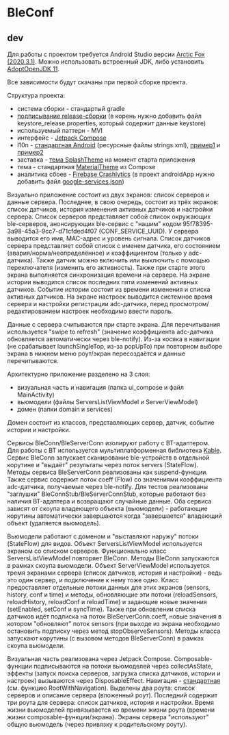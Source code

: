 # BleConf

## dev

Для работы с проектом требуется Android Studio версии [Arctic Fox (2020.3.1)][1]. Можно использовать встроенный JDK, либо установить [AdoptOpenJDK 11][2].

Все зависимости будут скачаны при первой сборке проекта.

Структура проекта:
- система сборки - стандартый gradle
- [подписывание release-сборки][12] (в корень нужно добавить файл keystore_release.properties, который содержит данные keystore)
- используемый паттерн - MVI
- интерфейс - [Jetpack Compose][3]
- l10n - [стандартная Android][4] (ресурсные файлы strings.xml), [пример1][7] и [пример2][13]
- заставка - [тема SplashTheme][5] на момент старта приложения
- тема - стандартная [MaterialTheme][6] из Compose
- аналитика сбоев - [Firebase Crashlytics][8] (в проект androidApp нужно добавить файл [google-services.json][9])

Визуально приложение состоит из двух экранов: список серверов и данные сервера. Последнее, в свою очередь, состоит из трёх экранов: список датчиков, история изменения активных датчиков и настройки сервера. Список серверов представляет собой список окружающих ble-серверов, анонсирующих ble-сервис с "нашим" кодом 95f78395-3a98-45a3-9cc7-d71cfded4f07 (CONF_SERVICE_UUID). У сервера выводится его имя, MAC-адрес и уровень сигнала. Список датчиков сервера представляет собой список с именем датчика, его состоянием (авария/норма/неопределённое) и коэффициентом (только у adc-датчика). Также датчик можно включить или выключить с помощью переключателя (изменить его активность). Также при старте этого экрана выполняется синхронизация времени на сервере. На экране истории выводится список последних пяти изменений активных датчиков. Событие истории состоит из времени изменения и списка активных датчиков. На экране настроек выводится системное время сервера и настройки регистрации adc-датчика, перед просмотром/редактированием настроек необходимо ввести пароль.

Данные с сервера считываются при старте экрана. Для перечитывания используется "swipe to refresh" (значение коэффициента adc-датчика обновляется автоматически через ble-notify). Из-за косяка в навигации (не срабатывает launchSingleTop, из-за popUpTo) при повторном выборе экрана в нижнем меню роут/экран пересоздаётся и данные перечитываются.

Архитектурно приложение разделено на 3 слоя:
- визуальная часть и навигация (папка ui_compose и файл MainActivity)
- вьюмодели (файлы ServersListViewModel и ServerViewModel)
- домен (папки domain и services)

Домен состоит из классов, представляющих сервер, датчик, событие истории и настройки.

Сервисы BleConn/BleServerConn изолируют работу с BT-адаптером. Для работы с BT используется мультиплатформенная библиотека [Kable][10]. Сервис BleConn запускает сканирование ble-устройств в отдельной корутине и "выдаёт" результаты через поток servers (StateFlow). Методы сервиса BleServerConn реализованы как suspend-функции. Также сервис содержит поток coeff (Flow) со значениями коэффициента adc-датчика, получаемые через ble-notify. Для тестов реализованы "заглушки" BleConnStub/BleServerConnStub, которые работают без наличия BT-адаптера и возвращают случайные данные. Оба сервиса зависят от скоупа владеющего объекта (вьюмодели) - работающие корутины автоматически завершаются когда "завершается" владеющий объект (удаляется вьюмодель).

Вьюмодели работают с доменом и "выставляют наружу" потоки (StateFlow) для видов. Объект ServersListViewModel используется экраном со списком серверов. Функционально класс ServersListViewModel повторяет BleConn. Методы BleConn запускаются в рамках скоупа вьюмодели. Объект ServerViewModel используется тремя экранами сервера (список датчиков, история и настройки) - ведь это один сервер, и подключение к нему тоже одно. Класс предоставляет отдельные потоки данных для этих экранов (sensors, history, conf и time) и методы, обновляющие эти потоки (reloadSensors, reloadHistory, reloadConf и reloadTime) и задающие новые значения (setEnabled, setConf и syncTime). Также при обновлении списка датчиков идёт подписка на поток BleServerConn.coeff, новые значения в котором "обновляют" поток sensors (при выходе из экрана необходимо остановить подписку через метод stopObserveSensors). Методы класса запускают корутины (с вызовом методов BleServerConn) в рамках скоупа вьюмодели.

Визуальная часть реализована через Jetpack Compose. Composable-функции подписываются на потоки вьюмоделей через collectAsState, эффекты (запуск поиска серверов, загрузка списка датчиков, истории и настроек) вызываются через DisposableEffect. Навигация - [стандартная][11] (см. функцию RootWithNavigation). Выделены два роута: список серверов и описание сервера (вложенный роут). Последний содержит три роута для сервера: список датчиков, история и настройки. Время жизни вьюмоделей привязывается ко времени жизни роута (времени жизни composable-функции/экрана). Экраны сервера "используют" общую вьюмодель (через привязку к родительскому роуту).

[1]: https://developer.android.com/studio
[2]: https://adoptopenjdk.net/
[3]: https://developer.android.com/jetpack/compose
[4]: https://developer.android.com/guide/topics/resources/localization
[5]: https://blog.davidmedenjak.com/android/2017/09/02/splash-screens.html
[6]: https://developer.android.com/jetpack/compose/themes
[7]: https://medium.com/i18n-and-l10n-resources-for-developers/a-deep-dive-into-internationalizing-jetpack-compose-android-apps-e4ed3dc2809c
[8]: https://firebase.google.com/docs/crashlytics
[9]: https://firebase.google.com/docs/android/setup#kotlin+ktx
[10]: https://github.com/JuulLabs/kable
[11]: https://developer.android.com/jetpack/compose/navigation
[12]: https://developer.android.com/studio/publish/app-signing#secure_key
[13]: https://proandroiddev.com/the-ultimate-guide-to-android-app-internationalization-and-localization-89b6c33fe741
